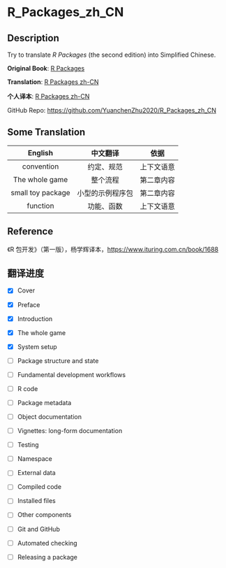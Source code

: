 # R_Packages_zh_CN

## Description

Try to translate *R Packages* (the second edition) into Simplified Chinese.

**Original Book**: [R Packages](https://github.com/hadley/r-pkgs)

**Translation**: [R Packages zh-CN](https://r-packages-zh-cn.readthedocs.io/zh_CN/latest/)

**个人译本**: [R Packages zh-CN](https://r-packages-zh-cn.readthedocs.io/zh_CN/latest/)

GitHub Repo: https://github.com/YuanchenZhu2020/R_Packages_zh_CN





## Some Translation

|      English      |     中文翻译     |    依据    |
| :---------------: | :--------------: | :--------: |
|    convention     |    约定、规范    | 上下文语意 |
|  The whole game   |     整个流程     | 第二章内容 |
| small toy package | 小型的示例程序包 | 第二章内容 |
|     function      |    功能、函数    | 上下文语意 |



## Reference

《R 包开发》（第一版），杨学辉译本，https://www.ituring.com.cn/book/1688



## 翻译进度

- [x] Cover
- [x] Preface
- [x] Introduction
- [X] The whole game
- [X] System setup
- [ ] Package structure and state
- [ ] Fundamental development workflows
- [ ] R code
- [ ] Package metadata
- [ ] Object documentation
- [ ] Vignettes: long-form documentation
- [ ] Testing
- [ ] Namespace
- [ ] External data
- [ ] Compiled code
- [ ] Installed files
- [ ] Other components
- [ ] Git and GitHub
- [ ] Automated checking
- [ ] Releasing a package

